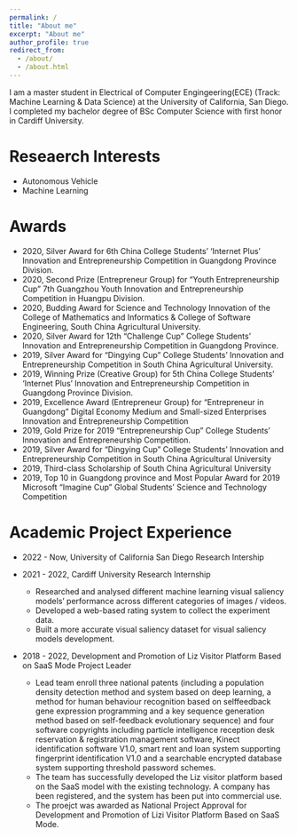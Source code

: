 ```yaml
---
permalink: /
title: "About me"
excerpt: "About me"
author_profile: true
redirect_from: 
  - /about/
  - /about.html
---
```


I am a master student in Electrical of Computer Engingeering(ECE) (Track: Machine Learning & Data Science) at the University of California, San Diego. I completed my bachelor degree of BSc Computer Science with first honor in Cardiff University.

Reseaerch Interests
======
- Autonomous Vehicle 
- Machine Learning

Awards
======
- 2020, Silver Award for 6th China College Students’ ‘Internet Plus’ Innovation and Entrepreneurship
Competition in Guangdong Province Division.
- 2020, Second Prize (Entrepreneur Group) for “Youth Entrepreneurship Cup” 7th Guangzhou Youth
Innovation and Entrepreneurship Competition in Huangpu Division.
- 2020, Budding Award for Science and Technology Innovation of the College of Mathematics and
Informatics & College of Software Engineering, South China Agricultural University.
- 2020, Silver Award for 12th “Challenge Cup” College Students’ Innovation and Entrepreneurship
Competition in Guangdong Province.
- 2019, Silver Award for “Dingying Cup” College Students’ Innovation and Entrepreneurship
Competition in South China Agricultural University.
- 2019, Winning Prize (Creative Group) for 5th China College Students’ ‘Internet Plus’ Innovation and
Entrepreneurship Competition in Guangdong Province Division.
- 2019, Excellence Award (Entrepreneur Group) for “Entrepreneur in Guangdong” Digital Economy
Medium and Small-sized Enterprises Innovation and Entrepreneurship Competition
- 2019, Gold Prize for 2019 “Entrepreneurship Cup” College Students’ Innovation and
Entrepreneurship Competition.
- 2019, Silver Award for “Dingying Cup” College Students’ Innovation and Entrepreneurship
Competition in South China Agricultural University
- 2019, Third-class Scholarship of South China Agricultural University
- 2019, Top 10 in Guangdong province and Most Popular Award for 2019 Microsoft “Imagine Cup”
Global Students’ Science and Technology Competition

Academic Project Experience
======
- 2022 - Now, University of California San Diego Research Intership
- 2021 - 2022, Cardiff University Research Internship
  - Researched and analysed different machine learning visual saliency models’ performance
across different categories of images / videos. 
  - Developed a web-based rating system to collect the experiment data. 
  - Built a more accurate visual saliency dataset for visual saliency models development.

- 2018 - 2022, Development and Promotion of Liz Visitor Platform Based on SaaS Mode
Project Leader
  - Lead team enroll three national patents (including a population density detection method and
system based on deep learning, a method for human behaviour recognition based on selffeedback
gene expression programming and a key sequence generation method based on
self-feedback evolutionary sequence) and four software copyrights including particle
intelligence reception desk reservation & registration management software, Kinect
identification software V1.0, smart rent and loan system supporting fingerprint identification
V1.0 and a searchable encrypted database system supporting threshold password schemes. 
  - The team has successfully developed the Liz visitor platform based on the SaaS model with
the existing technology. A company has been registered, and the system has been put into commercial use.
  - The proejct was awarded as National Project Approval for Development and Promotion of Lizi Visitor Platform Based on
SaaS Mode.
